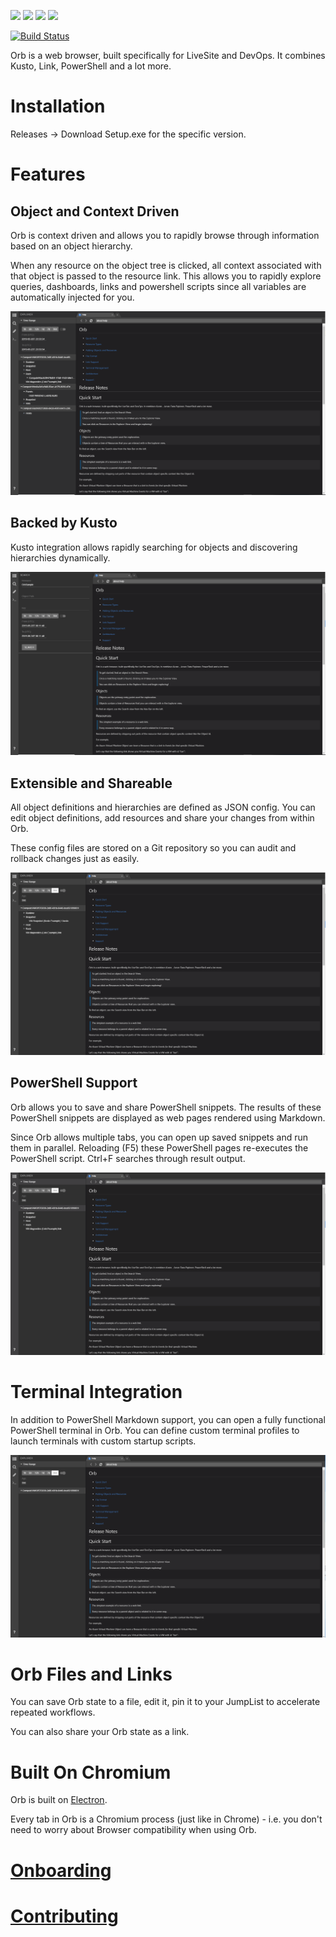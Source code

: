 ![](https://img.shields.io/badge/node-8.15.0-blue.svg)
![](https://img.shields.io/badge/electron-2.0.9-blue.svg)
![](https://img.shields.io/badge/typescript-2.5.3-blue.svg)
![](https://img.shields.io/badge/platform-win--64%20%7C%20win--32-success.svg)

[![Build Status](https://dev.azure.com/orbPipeline/Orb/_apis/build/status/Microsoft.Orb?branchName=master)](https://dev.azure.com/orbPipeline/Orb/_build/latest?definitionId=1&branchName=master)

Orb is a web browser, built specifically for LiveSite and DevOps. It combines Kusto, Link, PowerShell and a lot more.

# Installation
Releases -> Download Setup.exe for the specific version.

# Features
## Object and Context Driven
Orb is context driven and allows you to rapidly browse through information based on an object hierarchy.

When any resource on the object tree is clicked, all context associated with that object is passed to the resource link.
This allows you to rapidly explore queries, dashboards, links and powershell scripts since all variables are automatically injected for you.

![](gifs/ObjectAndContextDriven.gif)

## Backed by Kusto
Kusto integration allows rapidly searching for objects and discovering hierarchies dynamically.

![](gifs/BackedByKusto.gif)
## Extensible and Shareable
All object definitions and hierarchies are defined as JSON config. You can edit object definitions, add resources and share your changes from within Orb.

These config files are stored on a Git repository so you can audit and rollback changes just as easily.

![](gifs/ExtensibleAndShareable.gif)
## PowerShell Support
Orb allows you to save and share PowerShell snippets. The results of these PowerShell snippets are displayed as web pages rendered using Markdown.

Since Orb allows multiple tabs, you can open up saved snippets and run them in parallel. Reloading (F5) these PowerShell pages re-executes the PowerShell script. Ctrl+F searches through result output.

![](gifs/PowerShellSupport.gif)
# Terminal Integration
In addition to PowerShell Markdown support, you can open a fully functional PowerShell terminal in Orb.
You can define custom terminal profiles to launch terminals with custom startup scripts.

![](gifs/TerminalIntegration.gif)
# Orb Files and Links
You can save Orb state to a file, edit it, pin it to your JumpList to accelerate repeated workflows.

You can also share your Orb state as a link.

# Built On Chromium
Orb is built on [Electron](https://electronjs.org/).

Every tab in Orb is a Chromium process (just like in Chrome) - i.e. you don't need to worry about Browser compatibility when using Orb.

# [Onboarding](ONBOARDING.md)

# [Contributing](CONTRIBUTING.md)

